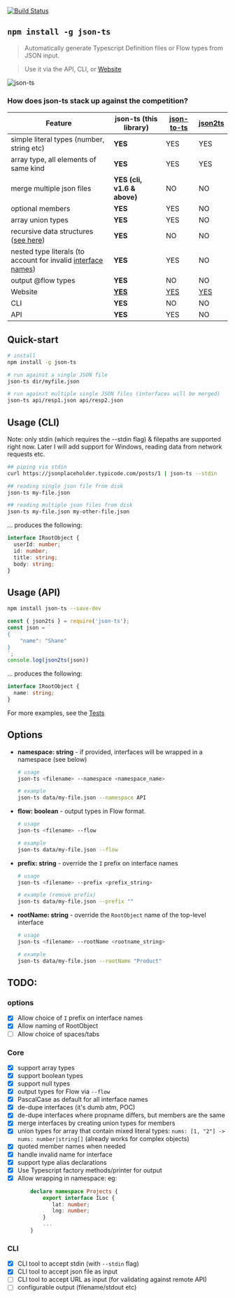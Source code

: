 [![Build Status](https://travis-ci.org/shakyShane/json-ts.svg?branch=master)](https://travis-ci.org/shakyShane/json-ts)

## `npm install -g json-ts`

> Automatically generate Typescript Definition files or Flow types from JSON input. 

> Use it via the API, CLI, or [Website](https://shakyshane.github.io/json-ts/)
 
![json-ts](https://cdn.rawgit.com/shakyShane/json-ts/37ce9b2b/json-ts2.gif)

### How does **json-ts** stack up against the competition?

|Feature   |json-ts (this library)  |[json-to-ts](https://github.com/MariusAlch/json-to-ts)   |[json2ts](http://json2ts.com/)  |
|---|---|---|---|
|simple literal types (number, string etc) |**YES**   |YES   |YES   |
|array type, all elements of same kind |**YES**   |YES   |YES   |
|merge multiple json files|**YES (cli, v1.6 & above)**   |NO   |NO   |
|optional members | **YES** | YES | NO |
|array union types | **YES**   |YES   |NO   |
|recursive data structures ([see here](https://github.com/shakyShane/json-ts/blob/master/__tests__/magento/categories.json)) |**YES**   |NO   |NO   |
|nested type literals (to account for invalid [interface names](https://github.com/shakyShane/json-ts/blob/master/__tests__/swagger/schema.json)) |**YES**   |YES   |NO   |
|output @flow types |**YES**   |NO   |NO   |
|Website |**[YES](https://shakyshane.github.io/json-ts/)**   |[YES](http://www.jsontots.com/)   |[YES](http://json2ts.com/)   |
|CLI |**YES**   |NO   |NO   |
|API |**YES**   |YES   |NO   |
 
## Quick-start
```bash
# install
npm install -g json-ts

# run against a single JSON file
json-ts dir/myfile.json

# run against multiple single JSON files (interfaces will be merged)
json-ts api/resp1.json api/resp2.json
```

## Usage (CLI)
Note: only stdin (which requires the --stdin flag) & filepaths are supported right now. 
Later I will add support for Windows, reading data from network requests etc.

```bash
## piping via stdin
curl https://jsonplaceholder.typicode.com/posts/1 | json-ts --stdin

## reading single json file from disk
json-ts my-file.json

## reading multiple json files from disk
json-ts my-file.json my-other-file.json
```

... produces the following: 

```ts
interface IRootObject {
  userId: number;
  id: number;
  title: string;
  body: string;
}
```

## Usage (API)

```bash
npm install json-ts --save-dev
```

```js
const { json2ts } = require('json-ts');
const json = `
{
    "name": "Shane"
}
`;
console.log(json2ts(json))
```

... produces the following:

```ts
interface IRootObject {
  name: string;
}
```

For more examples, see the [Tests](https://github.com/shakyShane/json-ts/tree/master/__tests__) 

## Options

 - **namespace: string** - if provided, interfaces will be wrapped in a namespace (see below)
    ```bash
    # usage
    json-ts <filename> --namespace <namespace_name> 
    
    # example
    json-ts data/my-file.json --namespace API
    ```
 - **flow: boolean** - output types in Flow format.
    ```bash
    # usage
    json-ts <filename> --flow 
    
    # example
    json-ts data/my-file.json --flow
    ```
 - **prefix: string** - override the `I` prefix on interface names
    ```bash
    # usage
    json-ts <filename> --prefix <prefix_string> 
    
    # example (remove prefix)
    json-ts data/my-file.json --prefix ""
    ```
 - **rootName: string** - override the `RootObject` name of the top-level interface
    ```bash
    # usage
    json-ts <filename> --rootName <rootname_string> 
    
    # example
    json-ts data/my-file.json --rootName "Product"
    ```

## TODO:

### options

- [x] Allow choice of `I` prefix on interface names
- [x] Allow naming of RootObject
- [ ] Allow choice of spaces/tabs

### Core
- [x] support array types
- [x] support boolean types
- [x] support null types
- [x] output types for Flow via `--flow`
- [x] PascalCase as default for all interface names
- [x] de-dupe interfaces (it's dumb atm, POC)
- [x] de-dupe interfaces where propname differs, but members are the same
- [x] merge interfaces by creating union types for members
- [x] union types for array that contain mixed literal types: `nums: [1, "2"] -> nums: number|string[]`
      (already works for complex objects)
- [x] quoted member names when needed
- [x] handle invalid name for interface
- [x] support type alias declarations
- [x] Use Typescript factory methods/printer for output 
- [x] Allow wrapping in namespace: eg:
    ```ts
        declare namespace Projects {
            export interface ILoc {
               lat: number;
               lng: number;
            }
            ...
        }
    ```
    
### CLI
- [x] CLI tool to accept stdin (with `--stdin` flag)
- [x] CLI tool to accept json file as input
- [ ] CLI tool to accept URL as input (for validating against remote API)
- [ ] configurable output (filename/stdout etc)
